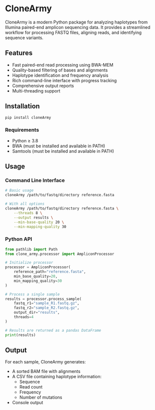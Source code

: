 # CloneArmy

CloneArmy is a modern Python package for analyzing haplotypes from Illumina paired-end amplicon sequencing data. It provides a streamlined workflow for processing FASTQ files, aligning reads, and identifying sequence variants.

## Features

- Fast paired-end read processing using BWA-MEM
- Quality-based filtering of bases and alignments
- Haplotype identification and frequency analysis
- Rich command-line interface with progress tracking
- Comprehensive output reports
- Multi-threading support

## Installation

```bash
pip install cloneArmy
```

### Requirements

- Python ≥ 3.8
- BWA (must be installed and available in PATH)
- Samtools (must be installed and available in PATH)

## Usage

### Command Line Interface

```bash
# Basic usage
cloneArmy /path/to/fastq/directory reference.fasta

# With all options
cloneArmy /path/to/fastq/directory reference.fasta \
    --threads 8 \
    --output results \
    --min-base-quality 20 \
    --min-mapping-quality 30
```

### Python API

```python
from pathlib import Path
from clone_army.processor import AmpliconProcessor

# Initialize processor
processor = AmpliconProcessor(
    reference_path="reference.fasta",
    min_base_quality=20,
    min_mapping_quality=30
)

# Process a single sample
results = processor.process_sample(
    fastq_r1="sample_R1.fastq.gz",
    fastq_r2="sample_R2.fastq.gz",
    output_dir="results",
    threads=4
)

# Results are returned as a pandas DataFrame
print(results)
```

## Output

For each sample, CloneArmy generates:
- A sorted BAM file with alignments
- A CSV file containing haplotype information:
  - Sequence
  - Read count
  - Frequency
  - Number of mutations
- Console output


